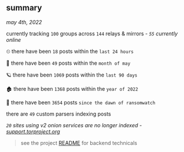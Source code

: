 
## summary
_may 4th, 2022_

currently tracking `100` groups across `144` relays & mirrors - _`55` currently online_

⏲ there have been `18` posts within the `last 24 hours`

🦈 there have been `49` posts within the `month of may`

🪐 there have been `1069` posts within the `last 90 days`

🏚 there have been `1368` posts within the `year of 2022`

🦕 there have been `3654` posts `since the dawn of ransomwatch`

there are `49` custom parsers indexing posts

_`20` sites using v2 onion services are no longer indexed - [support.torproject.org](https://support.torproject.org/onionservices/v2-deprecation/)_

> see the project [README](https://github.com/thetanz/ransomwatch#ransomwatch--) for backend technicals
